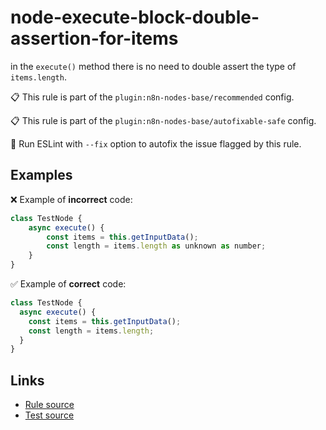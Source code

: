 [//]: # "File generated from a template. Do not edit this file directly."

# node-execute-block-double-assertion-for-items

in the `execute()` method there is no need to double assert the type of `items.length`.

📋 This rule is part of the `plugin:n8n-nodes-base/recommended` config.

📋 This rule is part of the `plugin:n8n-nodes-base/autofixable-safe` config.

🔧 Run ESLint with `--fix` option to autofix the issue flagged by this rule.

## Examples

❌ Example of **incorrect** code:

```js
class TestNode {
    async execute() {
        const items = this.getInputData();
        const length = items.length as unknown as number;
    }
}
```

✅ Example of **correct** code:

```js
class TestNode {
  async execute() {
    const items = this.getInputData();
    const length = items.length;
  }
}
```

## Links

- [Rule source](../../lib/rules/node-execute-block-double-assertion-for-items.ts)
- [Test source](../../tests/node-execute-block-double-assertion-for-items.test.ts)
